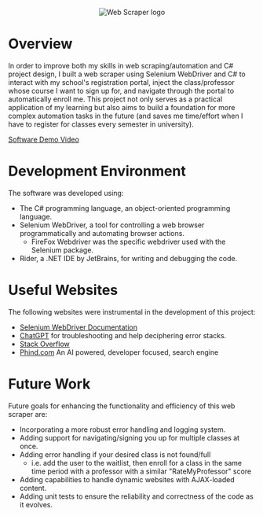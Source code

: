<p align="center">
  <img src="WebScraper/DALL·E Spider Logo.png" alt="Web Scraper logo"/>
</p>

# Overview

In order to improve both my skills in web scraping/automation and C# project design, 
I built a web scraper using Selenium WebDriver and C# to interact with my school's 
registration portal, inject the class/professor whose course I want to sign up for, 
and navigate through the portal to automatically enroll me. This project not only serves 
as a practical application of my learning but also aims to build a foundation for more 
complex automation tasks in the future (and saves me time/effort when I have to register for 
classes every semester in university). 

[Software Demo Video](http://youtube.link.goes.here)

# Development Environment

The software was developed using:

- The C# programming language, an object-oriented programming language.
- Selenium WebDriver, a tool for controlling a web browser programmatically and automating browser actions.
  - FireFox Webdriver was the specific webdriver used with the Selenium package.
- Rider, a .NET IDE by JetBrains, for writing and debugging the code.

# Useful Websites

The following websites were instrumental in the development of this project:

- [Selenium WebDriver Documentation](https://www.selenium.dev/documentation/en/)
- [ChatGPT](https://chat.openai.com/) for troubleshooting and help deciphering error stacks.
- [Stack Overflow](https://stackoverflow.com/) 
- [Phind.com](phind.com) An AI powered, developer focused, search engine

# Future Work

Future goals for enhancing the functionality and efficiency of this web scraper are:

- Incorporating a more robust error handling and logging system.
- Adding support for navigating/signing you up for multiple classes at once.
- Adding error handling if your desired class is not found/full
  - i.e. add the user to the waitlist, then enroll for a class in the same time period with a professor with a similar "RateMyProfessor" score
- Adding capabilities to handle dynamic websites with AJAX-loaded content.
- Adding unit tests to ensure the reliability and correctness of the code as it evolves.